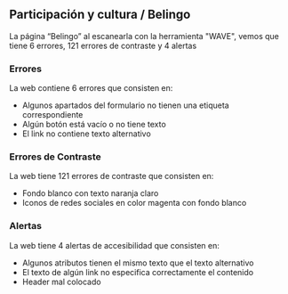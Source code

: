 ## Participación y cultura / Belingo
La página “Belingo” al escanearla con la herramienta "WAVE", vemos que tiene 6 errores, 121 errores de contraste y 4 alertas
### Errores
La web contiene 6 errores que consisten en:
 *  Algunos apartados del formulario no tienen una etiqueta correspondiente
 * Algún botón está vacío o no tiene texto
 * El link no contiene texto alternativo

### Errores de Contraste
La web tiene 121 errores de contraste que consisten en:
* Fondo blanco con texto naranja claro
* Iconos de redes sociales en color magenta con fondo blanco

### Alertas
La web tiene 4 alertas de accesibilidad que consisten en:
* Algunos atributos tienen el mismo texto que el texto alternativo
* El texto de algún link no especifica correctamente el contenido
* Header mal colocado
